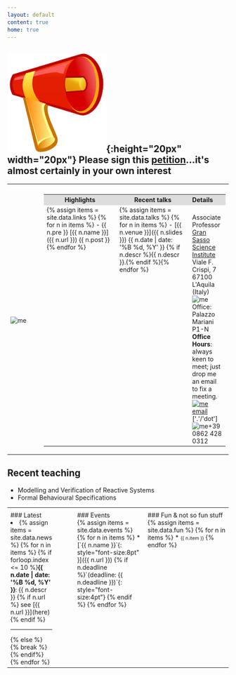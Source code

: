 ```yaml
---
layout: default
content: true
home: true
---
```



<!-- ## ![postdoc](images/news.jpeg){:height="20px" width="20px"} Post-doc position available; deadline 8 July 2021. See [details](https://www.gssi.it/communication/announcements/item/12549-postdoctoral-research-fellowship-june-2021) and get in touch if interested. -->
## ![news](images/news.jpeg){:height="20px" width="20px"} Please sign this [petition](https://noprofitonpandemic.eu/)...it's almost certainly in your own interest


<table>
  <tr>
    <th style="width:15; text-align:left"></th>
    <th style="width:85%; text-align:center"></th>
  </tr>
 <tr>
 <td>
 <div>
     <img alt="me" src="/home/images/me.jpg" width="85%" />
 </div>
 </td>
 <td>
 <table>
  <tr>
    <th style="width:40%; background:#dddddd; text-align:center">Highlights</th>
    <th style="width:40%; background:#dddddd; text-align:center">Recent talks</th>
    <th style="width:20%; background:#dddddd; text-align:left">Details</th>
  </tr>
  <tr>
<td class="quicklinks" valign="top" markdown="1">
{% assign items = site.data.links %}
{% for n in items %}
- {{ n.pre }} [{{ n.name }}]({{ n.url }}) {{ n.post }}{% endfor %}
</td>
<td class="mkd" valign="top" markdown="1">
{% assign items = site.data.talks %}
{% for n in items %}
- <span class="tooltip">[{{ n.venue }}]({{ n.slides }}) {{ n.date  | date: '%B %d, %Y' }}
  <span class="tooltiptext">{% if n.descr %}{{ n.descr }}.{% endif %}</span></span>{% endfor %}
</td>
<td class="mkd" valign="top">
    <br/>Associate Professor
	<br/><a href="https://www.gssi.it">Gran Sasso Science Institute</a>
	<br/>Viale F. Crispi, 7
	<br/>67100 L'Aquila (Italy)
	<br/><img alt="me" src="/home/images/office.jpg" width="10%" />Office: Palazzo Mariani P1-N
	<br/><b>Office Hours</b>: always keen to meet; just drop me an email to fix a meeting.
	<br/><a href="mailto:emiliodottuosto@gssi.it"><img alt="me" src="/home/images/email.jpg" width="20%" />email</a> ['.'/'dot']
	<br/><img alt="me" src="/home/images/phone.png" width="10%" />+39 0862 428 0312
  </td>
  </tr>
</table>
 </td>
 </tr>
 </table>

## Recent teaching
- Modelling and Verification of Reactive Systems
- Formal Behavioural Specifications

<table>
  <tr>
    <th style="width:20%; text-align:left"></th>
    <th style="width:35%; text-align:left"></th>
    <th style="width:45%; text-align:left"></th>
  </tr>
  <tr>
    <td valign="top" markdown="1" style="padding-right: 50px;">
### Latest
<div markdown="1" class="scroll">
<li>{% assign items = site.data.news %}
{% for n in items %}
{% if forloop.index <= 10 %}<b>{{ n.date | date: '%B %d, %Y' }}</b>: {{ n.descr }} {% if n.url %} see [{{ n.url }}](here) {% endif %}<hr>
{% else %} {% break %} {% endif%}
{% endfor %}
</li>
</div>
</td>
<td valign="top" markdown="1">
### Events
<div markdown="1" class="fun">
{% assign items = site.data.events %}
{% for n in items %} * [`{{ n.name }}`{: style="font-size:8pt" }]({{ n.url }}) {% if n.deadline %}`(deadline: {{ n.deadline }})`{: style="font-size:4pt"} {% endif %}
{% endfor %}
</div>
</td>
<td valign="top" markdown="1">
### Fun & not so fun stuff
<div markdown="1" class="fun">
{% assign items = site.data.fun %}
{% for n in items %} * <span style="font-size:8pt">{{ n.item }}</span>
{% endfor %}
</div>
</td>
</tr>
</table>

[comment]: <> (Keywords: Formal methods, behavioural specifications, choreographies, models of concurrency and distributions)
